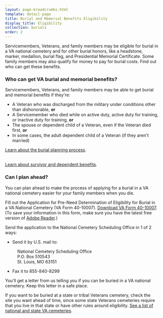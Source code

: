 ```yaml
---
layout: page-breadcrumbs.html
template: detail-page
title: Burial and Memorial Benefits Eligibility
display_title: Eligibility
collection: burials
order: 2
---
```


<div class="va-introtext">

Servicemembers, Veterans, and family members may be eligible for burial in a VA national cemetery and for other burial honors, like a headstone, marker, medallion, burial flag, and Presidential Memorial Certificate. Some family members may also qualify for money to pay for burial costs. Find out who can get these benefits. 

</div>

<div class="feature" markdown="0">

### Who can get VA burial and memorial benefits? 

Servicemembers, Veterans, and family members may be able to get burial and memorial benefits if they're:

- A Veteran who was discharged from the military under conditions other than dishonorable, **or**
- A Servicemember who died while on active duty, active duty for training, or inactive duty for training, **or**
- The spouse or dependent child of a Veteran, even if the Veteran died first, **or**
- In some cases, the adult dependent child of a Veteran (if they aren't married)

[Learn about the burial planning process](/burials-and-memorials/burial-planning/). <div markdown="0"><br></div>
[Learn about survivor and dependent benefits](/burials-and-memorials/survivor-and-dependent-benefits/).

</div>

### Can I plan ahead?

You can plan ahead to make the process of applying for a burial in a VA national cemetery easier for your family members when you die. 

Fill out the Application for Pre-Need Determination of Eligibility for Burial in a VA National Cemetery (VA Form 40-10007). [Download VA Form 40-10007](https://www.va.gov/vaforms/va/pdf/VA40-10007.pdf). (To save your information in this form, make sure you have the latest free version of [Adobe Reader](https://get.adobe.com/reader/).)

Send the application to the National Cemetery Scheduling Office in 1 of 2 ways:
- Send it by U.S. mail to: 

<dl class="va-address-block">
    <dd>National Cemetery Scheduling Office</dd>
    <dd>P.O. Box 510543</dd>
    <dd>St. Louis, MO 63151</dd>
</dl>

- Fax it to 855-840-8299

You’ll get a letter from us telling you if you can be buried in a VA national cemetery. Keep this letter in a safe place.


If you want to be buried at a state or tribal Veterans cemetery, check the site you want ahead of time, since some state Veterans cemeteries require that you live in that state or have other rules around eligibility. [See a list of national and state VA cemeteries](http://www.cem.va.gov/cem/cems/listcem.asp).

